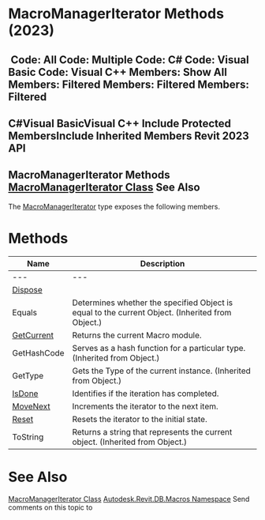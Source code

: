 # MacroManagerIterator Methods (2023)

﻿
 Code: All Code: Multiple Code: C# Code: Visual Basic Code: Visual C++  Members: Show All Members: Filtered Members: Filtered Members: Filtered   
---  
C#Visual BasicVisual C++
Include Protected MembersInclude Inherited Members
Revit 2023 API  
---  
MacroManagerIterator Methods  
[MacroManagerIterator Class](2e602955-0aaf-f39f-720f-d6269ec8ce26.md "MacroManagerIterator Class") See Also  
---  
The [MacroManagerIterator](2e602955-0aaf-f39f-720f-d6269ec8ce26.md "MacroManagerIterator Class") type exposes the following members.
# Methods
| Name | Description |
| --- | --- |
| --- | --- | --- |
| [Dispose](e10d5eda-b26f-d649-cfa7-b41171a5f4a4.md "Dispose Method") |
| Equals | Determines whether the specified Object is equal to the current Object. (Inherited from Object.) |
| [GetCurrent](37c4ffd8-0c6b-b861-8c07-921e7463a834.md "GetCurrent Method") | Returns the current Macro module. |
| GetHashCode | Serves as a hash function for a particular type.  (Inherited from Object.) |
| GetType | Gets the Type of the current instance. (Inherited from Object.) |
| [IsDone](81e77b23-56b3-1331-7c7a-75bcd3e2ec64.md "IsDone Method") | Identifies if the iteration has completed. |
| [MoveNext](4f963534-7c32-d593-3f25-fefa7fc35a2a.md "MoveNext Method") | Increments the iterator to the next item. |
| [Reset](364c78bc-bc2f-53e4-13d6-47dc11ce3472.md "Reset Method") | Resets the iterator to the initial state. |
| ToString | Returns a string that represents the current object. (Inherited from Object.) |

# See Also
[MacroManagerIterator Class](2e602955-0aaf-f39f-720f-d6269ec8ce26.md "MacroManagerIterator Class")
[Autodesk.Revit.DB.Macros Namespace](8b8f9876-f4c2-abff-fc5b-79e337d84e01.md "Autodesk.Revit.DB.Macros Namespace")
Send comments on this topic to 